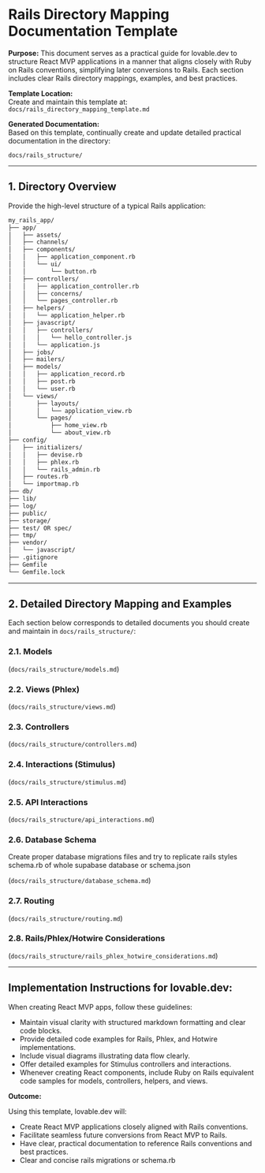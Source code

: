 # Rails Directory Mapping Documentation Template

**Purpose:** This document serves as a practical guide for lovable.dev to structure React MVP applications in a manner that aligns closely with Ruby on Rails conventions, simplifying later conversions to Rails. Each section includes clear Rails directory mappings, examples, and best practices.

**Template Location:**\
Create and maintain this template at:\
`docs/rails_directory_mapping_template.md`

**Generated Documentation:**\
Based on this template, continually create and update detailed practical documentation in the directory:

`docs/rails_structure/`

---

## 1. Directory Overview

Provide the high-level structure of a typical Rails application:

```bash
my_rails_app/
├── app/
│   ├── assets/
│   ├── channels/
│   ├── components/
│   │   ├── application_component.rb
│   │   └── ui/
│   │       └── button.rb
│   ├── controllers/
│   │   ├── application_controller.rb
│   │   ├── concerns/
│   │   └── pages_controller.rb
│   ├── helpers/
│   │   └── application_helper.rb
│   ├── javascript/
│   │   ├── controllers/
│   │   │   └── hello_controller.js
│   │   └── application.js
│   ├── jobs/
│   ├── mailers/
│   ├── models/
│   │   ├── application_record.rb
│   │   ├── post.rb
│   │   └── user.rb
│   └── views/
│       ├── layouts/
│       │   └── application_view.rb
│       └── pages/
│           ├── home_view.rb
│           └── about_view.rb
├── config/
│   ├── initializers/
│   │   ├── devise.rb
│   │   ├── phlex.rb
│   │   └── rails_admin.rb
│   ├── routes.rb
│   └── importmap.rb
├── db/
├── lib/
├── log/
├── public/
├── storage/
├── test/ OR spec/
├── tmp/
├── vendor/
│   └── javascript/
├── .gitignore
├── Gemfile
└── Gemfile.lock
```

---

## 2. Detailed Directory Mapping and Examples

Each section below corresponds to detailed documents you should create and maintain in `docs/rails_structure/`:

### 2.1. Models

(`docs/rails_structure/models.md`)

### 2.2. Views (Phlex)

(`docs/rails_structure/views.md`)

### 2.3. Controllers

(`docs/rails_structure/controllers.md`)

### 2.4. Interactions (Stimulus)

(`docs/rails_structure/stimulus.md`)

### 2.5. API Interactions

(`docs/rails_structure/api_interactions.md`)

### 2.6. Database Schema

Create proper database migrations files and try to replicate rails styles schema.rb of whole supabase database or schema.json

(`docs/rails_structure/database_schema.md`)

### 2.7. Routing

(`docs/rails_structure/routing.md`)

### 2.8. Rails/Phlex/Hotwire Considerations

(`docs/rails_structure/rails_phlex_hotwire_considerations.md`)

---

## Implementation Instructions for lovable.dev:

When creating React MVP apps, follow these guidelines:

- Maintain visual clarity with structured markdown formatting and clear code blocks.
- Provide detailed code examples for Rails, Phlex, and Hotwire implementations.
- Include visual diagrams illustrating data flow clearly.
- Offer detailed examples for Stimulus controllers and interactions.
- Whenever creating React components, include Ruby on Rails equivalent code samples for models, controllers, helpers, and views.

**Outcome:**

Using this template, lovable.dev will:

- Create React MVP applications closely aligned with Rails conventions.
- Facilitate seamless future conversions from React MVP to Rails.
- Have clear, practical documentation to reference Rails conventions and best practices.
- Clear and concise rails migrations or schema.rb
